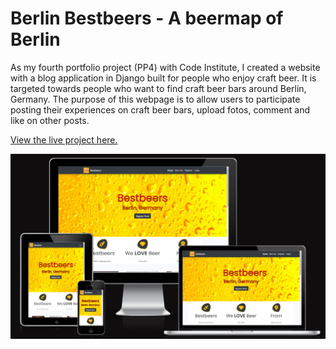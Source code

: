 # Berlin Bestbeers - A beermap of Berlin

As my fourth portfolio project (PP4) with Code Institute, I created a website with a blog application in Django built for people who enjoy craft beer. It is targeted towards people who want to find craft beer bars around Berlin, Germany.
The purpose of this webpage is to allow users to participate posting their experiences on craft beer bars, upload fotos, comment and like on other posts.

[View the live project here.](https://berlin-bestbeers.herokuapp.com/)

![Responsive_Design_in_all_gadgets](assets/images/responsive.png)
























